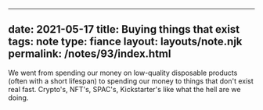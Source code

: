 ---
date: 2021-05-17
title: Buying things that exist
tags: note
type: fiance
layout: layouts/note.njk
permalink: /notes/93/index.html
--

We went from spending our money on low-quality disposable products (often with a short lifespan) to spending our money to things that don't exist real fast. Crypto's, NFT's, SPAC's, Kickstarter's like what the hell are we doing.